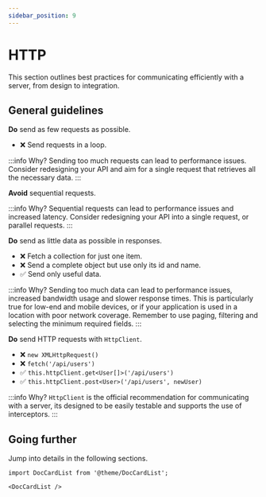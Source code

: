 ```yaml
---
sidebar_position: 9
---
```

# HTTP

This section outlines best practices for communicating efficiently with a server, from design to integration.

## General guidelines

**Do** send as few requests as possible.
- ❌ Send requests in a loop.

:::info Why?
Sending too much requests can lead to performance issues. Consider redesigning your API and aim for a single request that retrieves all the necessary data.
:::

**Avoid** sequential requests.

:::info Why?
Sequential requests can lead to performance issues and increased latency. Consider redesigning your API into a single request, or parallel requests.
:::

**Do** send as little data as possible in responses.
- ❌ Fetch a collection for just one item.
- ❌ Send a complete object but use only its id and name.
- ✅ Send only useful data.

:::info Why?
Sending too much data can lead to performance issues, increased bandwidth usage and slower response times. This is particularly true for low-end and mobile devices, or if your application is used in a location with poor network coverage. Remember to use paging, filtering and selecting the minimum required fields.
:::

**Do** send HTTP requests with `HttpClient`.

- ❌ `new XMLHttpRequest()`
- ❌ `fetch('/api/users')`
- ✅ `this.httpClient.get<User[]>('/api/users')`
- ✅ `this.httpClient.post<User>('/api/users', newUser)`

:::info Why?
`HttpClient` is the official recommendation for communicating with a server, its designed to be easily testable and supports the use of interceptors.
:::

## Going further

Jump into details in the following sections.

```mdx-code-block
import DocCardList from '@theme/DocCardList';

<DocCardList />
```